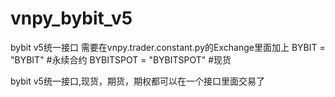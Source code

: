 # vnpy_bybit_v5
bybit v5统一接口
需要在vnpy.trader.constant.py的Exchange里面加上
    BYBIT = "BYBIT"             #永续合约
    BYBITSPOT = "BYBITSPOT"             #现货
    
bybit v5统一接口,现货，期货，期权都可以在一个接口里面交易了
